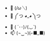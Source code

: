 - 👋 (*/ω＼*)
- 👀 ༼ つ ◕_◕ ༽つ
- 🌱 ( ´･･)ﾉ(._.`) 
- 📫 (¬‿¬)(⌐■_■)

<!---
Romata/Romata is a ✨ special ✨ repository because its `README.md` (this file) appears on your GitHub profile.
You can click the Preview link to take a look at your changes.
--->
